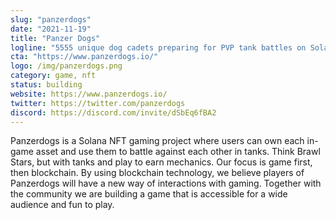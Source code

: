 ```yaml
---
slug: "panzerdogs"
date: "2021-11-19"
title: "Panzer Dogs"
logline: "5555 unique dog cadets preparing for PVP tank battles on Solana."
cta: "https://www.panzerdogs.io/"
logo: /img/panzerdogs.png
category: game, nft
status: building
website: https://www.panzerdogs.io/
twitter: https://twitter.com/panzerdogs
discord: https://discord.com/invite/dSbEq6fBA2
---
```


Panzerdogs is a Solana NFT gaming project where users can own each in-game asset and use them to battle against each other in tanks. Think Brawl Stars, but with tanks and play to earn mechanics.
Our focus is game first, then blockchain. By using blockchain technology, we believe players of Panzerdogs will have a new way of interactions with gaming. Together with the community we are building a game that is accessible for a wide audience and fun to play.
